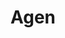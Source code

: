 ---
title: Agen
date: 
draft: false

# descripcion
description : Media argollita con nácar chica

materials: Plata 925

color: Plateado

dimensions: 0,9cm

code: 01-04-0145

type: "Aros"

categories: []

price: $4.030,00

price_eftvo: $3.425,00

# Images
# first image will be shown in the product page
images:
  # - image: "images/path_to_image"
  # La ubicacion de las imagenes es imagenes/Aros/Aros.Piedras/01-04-0145-agen
  - image: "./images/aros/piedras/01-04-0145-media-argollita-con-nacar-chica_a.jpeg"
  - image: "./images/aros/piedras/01-04-0145-media-argollita-con-nacar-chica_b.jpeg"
---